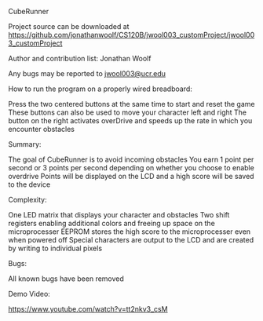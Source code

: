 CubeRunner

Project source can be downloaded at https://github.com/jonathanwoolf/CS120B/jwool003_customProject/jwool003_customProject

Author and contribution list: Jonathan Woolf 

Any bugs may be reported to jwool003@ucr.edu

How to run the program on a properly wired breadboard:

Press the two centered buttons at the same time to start and reset the game
These buttons can also be used to move your character left and right
The button on the right activates overDrive and speeds up the rate in which you encounter obstacles

Summary:

The goal of CubeRunner is to avoid incoming obstacles
You earn 1 point per second or 3 points per second depending on whether you choose to enable overdrive
Points will be displayed on the LCD and a high score will be saved to the device

Complexity:

One LED matrix that displays your character and obstacles
Two shift registers enabling additional colors and freeing up space on the microprocesser 
EEPROM stores the high score to the microprocesser even when powered off
Special characters are output to the LCD and are created by writing to individual pixels

Bugs:

All known bugs have been removed

Demo Video:

https://www.youtube.com/watch?v=tt2nkv3_csM
